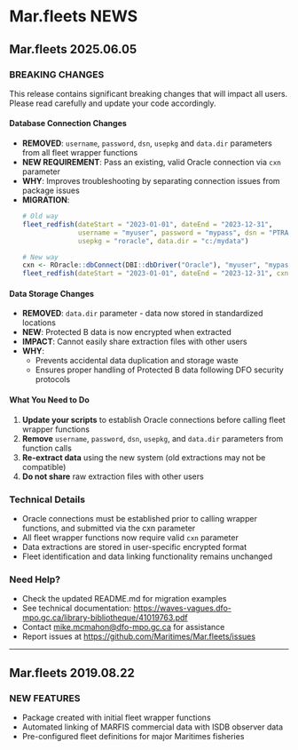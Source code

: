 # Mar.fleets NEWS

## Mar.fleets 2025.06.05

### BREAKING CHANGES

This release contains significant breaking changes that will impact all users. Please read carefully and update your code accordingly.

#### Database Connection Changes

* **REMOVED**: `username`, `password`, `dsn`, `usepkg` and `data.dir` parameters from all fleet wrapper functions
* **NEW REQUIREMENT**: Pass an existing, valid Oracle connection via `cxn` parameter
* **WHY**: Improves troubleshooting by separating connection issues from package issues
* **MIGRATION**: 
  ```r
  # Old way
  fleet_redfish(dateStart = "2023-01-01", dateEnd = "2023-12-31",
                username = "myuser", password = "mypass", dsn = "PTRAN", 
                usepkg = "roracle", data.dir = "c:/mydata")
  
  # New way  
  cxn <- ROracle::dbConnect(DBI::dbDriver("Oracle"), "myuser", "mypass", "PTRAN")
  fleet_redfish(dateStart = "2023-01-01", dateEnd = "2023-12-31", cxn = cxn)
  ```

#### Data Storage Changes

* **REMOVED**: `data.dir` parameter - data now stored in standardized locations
* **NEW**: Protected B data is now encrypted when extracted
* **IMPACT**: Cannot easily share extraction files with other users
* **WHY**: 
  - Prevents accidental data duplication and storage waste
  - Ensures proper handling of Protected B data following DFO security protocols

#### What You Need to Do

1. **Update your scripts** to establish Oracle connections before calling fleet wrapper functions
2. **Remove** `username`, `password`, `dsn`, `usepkg`, and `data.dir` parameters from function calls
3. **Re-extract data** using the new system (old extractions may not be compatible)
4. **Do not share** raw extraction files with other users

### Technical Details

* Oracle connections must be established prior to calling wrapper functions, and submitted via the cxn parameter
* All fleet wrapper functions now require valid `cxn` parameter
* Data extractions are stored in user-specific encrypted format
* Fleet identification and data linking functionality remains unchanged

### Need Help?

* Check the updated README.md for migration examples
* See technical documentation: https://waves-vagues.dfo-mpo.gc.ca/library-bibliotheque/41019763.pdf
* Contact mike.mcmahon@dfo-mpo.gc.ca for assistance
* Report issues at https://github.com/Maritimes/Mar.fleets/issues

---

## Mar.fleets 2019.08.22

### NEW FEATURES

* Package created with initial fleet wrapper functions
* Automated linking of MARFIS commercial data with ISDB observer data
* Pre-configured fleet definitions for major Maritimes fisheries
